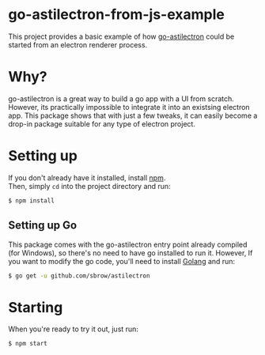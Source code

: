# go-astilectron-from-js-example

This project provides a basic example of how [go-astilectron](https://github.com/asticode/astilectron) could be started
from an electron renderer process.

# Why?

go-astilectron is a great way to build a go app with a UI from scratch.
However, its practically impossible to integrate it into an existsing electron app.
This package shows that with just a few tweaks, it can easily become a drop-in package suitable for any type of electron project.

# Setting up

If you don't already have it installed, install [npm](https://nodejs.org/en/).  
Then, simply `cd` into the project directory and run:

```bash
$ npm install
```

## Setting up Go

This package comes with the go-astilectron entry point already compiled (for Windows), so there's no need to have go installed to run it.
However, If you want to modify the go code, you'll need to install [Golang](https://golang.org/dl/) and run:

```bash
$ go get -u github.com/sbrow/astilectron
```

# Starting

When you're ready to try it out, just run:

```bash
$ npm start
```
